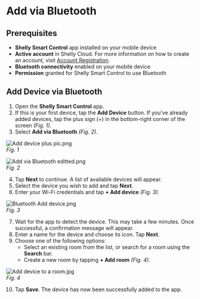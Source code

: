# Add via Bluetooth

## Prerequisites

- **Shelly Smart Control** app installed on your mobile device  
- **Active account** in Shelly Cloud. For more information on how to create an account, visit [Account Registration](../knowledge-base/account-registration).  
- **Bluetooth connectivity** enabled on your mobile device  
- **Permission** granted for Shelly Smart Control to use Bluetooth  

## Add Device via Bluetooth

1. Open the **Shelly Smart Control** app.  
2. If this is your first device, tap the **Add Device** button. If you’ve already added devices, tap the plus sign (+) in the bottom-right corner of the screen _(Fig. 1)_.  
3. Select **Add via Bluetooth** _(Fig. 2)_.  

![Add device plus pic.png](https://kb.shelly.cloud/__attachments/1612841107/Add%20device%20plus%20pic.png?inst-v=06e25fb6-1df6-4585-801d-931808676f21)  
*Fig. 1*

![Add via Bluetooth editted.png](https://kb.shelly.cloud/__attachments/1612841107/Add%20via%20Bluetooth%20editted.png?inst-v=06e25fb6-1df6-4585-801d-931808676f21)  
*Fig. 2*

4. Tap **Next** to continue. A list of available devices will appear.  
5. Select the device you wish to add and tap **Next**.  
6. Enter your Wi-Fi credentials and tap **+ Add device** _(Fig. 3)_.  

![Bluetooth Add device.png](https://kb.shelly.cloud/__attachments/1612841107/Bluetooth%20Add%20device.png?inst-v=06e25fb6-1df6-4585-801d-931808676f21)  
*Fig. 3*

7. Wait for the app to detect the device. This may take a few minutes. Once successful, a confirmation message will appear.  
8. Enter a name for the device and choose its icon. Tap **Next**.  
9. Choose one of the following options:  
   - Select an existing room from the list, or search for a room using the **Search** bar.  
   - Create a new room by tapping **+ Add room** _(Fig. 4)_.  

![Add device to a room.jpg](https://kb.shelly.cloud/__attachments/1612841107/Add%20device%20to%20a%20room.jpg?inst-v=06e25fb6-1df6-4585-801d-931808676f21)  
*Fig. 4*

10. Tap **Save**. The device has now been successfully added to the app.